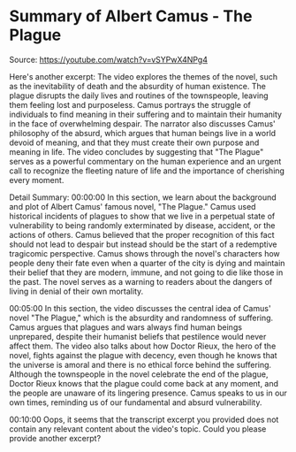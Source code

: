# Summary of Albert Camus  - The Plague

Source: https://youtube.com/watch?v=vSYPwX4NPg4

Here's another excerpt: The video explores the themes of the novel, such as the inevitability of death and the absurdity of human existence. The plague disrupts the daily lives and routines of the townspeople, leaving them feeling lost and purposeless. Camus portrays the struggle of individuals to find meaning in their suffering and to maintain their humanity in the face of overwhelming despair. The narrator also discusses Camus' philosophy of the absurd, which argues that human beings live in a world devoid of meaning, and that they must create their own purpose and meaning in life. The video concludes by suggesting that "The Plague" serves as a powerful commentary on the human experience and an urgent call to recognize the fleeting nature of life and the importance of cherishing every moment.

Detail Summary: 
00:00:00
In this section, we learn about the background and plot of Albert Camus' famous novel, "The Plague." Camus used historical incidents of plagues to show that we live in a perpetual state of vulnerability to being randomly exterminated by disease, accident, or the actions of others. Camus believed that the proper recognition of this fact should not lead to despair but instead should be the start of a redemptive tragicomic perspective. Camus shows through the novel's characters how people deny their fate even when a quarter of the city is dying and maintain their belief that they are modern, immune, and not going to die like those in the past. The novel serves as a warning to readers about the dangers of living in denial of their own mortality.

00:05:00
In this section, the video discusses the central idea of Camus' novel "The Plague," which is the absurdity and randomness of suffering. Camus argues that plagues and wars always find human beings unprepared, despite their humanist beliefs that pestilence would never affect them. The video also talks about how Doctor Rieux, the hero of the novel, fights against the plague with decency, even though he knows that the universe is amoral and there is no ethical force behind the suffering. Although the townspeople in the novel celebrate the end of the plague, Doctor Rieux knows that the plague could come back at any moment, and the people are unaware of its lingering presence. Camus speaks to us in our own times, reminding us of our fundamental and absurd vulnerability.

00:10:00
Oops, it seems that the transcript excerpt you provided does not contain any relevant content about the video's topic. Could you please provide another excerpt?

